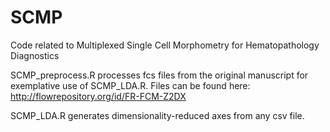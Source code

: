# SCMP
Code related to Multiplexed Single Cell Morphometry for Hematopathology Diagnostics

SCMP_preprocess.R processes fcs files from the original manuscript for exemplative use of SCMP_LDA.R.
Files can be found here: http://flowrepository.org/id/FR-FCM-Z2DX

SCMP_LDA.R generates dimensionality-reduced axes from any csv file.
